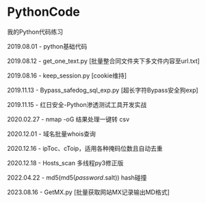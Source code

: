 # PythonCode
我的Python代码练习

2019.08.01 - python基础代码

2019.08.12 - get_one_text.py [批量整合同文件夹下多文件内容至url.txt]

2019.08.16 - keep_session.py [cookie维持]

2019.11.13 - Bypass_safedog_sql_exp.py [超长字符Bypass安全狗exp]

2019.11.15 - 红日安全-Python渗透测试工具开发实战

2020.02.27 - nmap -oG 结果处理一键转 csv 

2020.12.01 - 域名批量whois查询

2020.12.16 - ipToc、cToip，适用各种掩码位数且自动去重

2020.12.18 - Hosts_scan 多线程py3修正版

2022.04.22 - md5(md5($password.$salt)) hash碰撞

2023.08.16 - GetMX.py [批量获取网站MX记录输出MD格式]
